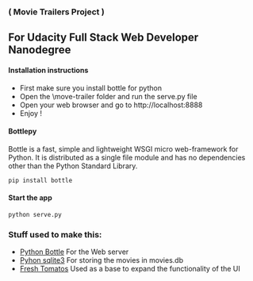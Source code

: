 ### ( Movie Trailers Project ) 

## For Udacity Full Stack Web Developer Nanodegree

#### Installation instructions

 * First make sure you install bottle for python
 * Open the \move-trailer folder and run the serve.py file
 * Open your web browser and go to http://localhost:8888
 * Enjoy !

#### Bottlepy
Bottle is a fast, simple and lightweight WSGI micro web-framework for Python. It is distributed as a single file module 
and has no dependencies other than the Python Standard Library.

```
pip install bottle
```

#### Start the app
```
python serve.py
```

### Stuff used to make this:

 * [Python Bottle](http://bottlepy.org/docs/dev/) For the Web server
 * [Pyhon sqlite3](https://docs.python.org/2/library/sqlite3.html) For storing the movies in movies.db 
 * [Fresh Tomatos](https://github.com/adarsh0806/ud036_StarterCode) Used as a base to expand the functionality of the UI

